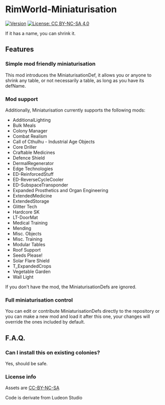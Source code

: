 # RimWorld-Miniaturisation

[![Version](https://img.shields.io/badge/Rimworld-A17-green.svg)](http://rimworldgame.com/)
[![License: CC BY-NC-SA 4.0](https://img.shields.io/badge/License-CC%20BY--NC--SA%204.0-blue.svg)](http://creativecommons.org/licenses/by-nc-sa/4.0/)

If it has a name, you can shrink it.

## Features
### Simple mod friendly miniaturisation
This mod introduces the MiniaturisationDef, it allows you or anyone to shrink any table, or not necessarily a table, as long as you have its defName.

### Mod support
Additionally, Miniaturisation currently supports the following mods:

- AdditionalLighting
- Bulk Meals
- Colony Manager
- Combat Realism
- Call of Cthulhu - Industrial Age Objects
- Core Driller
- Craftable Medicines
- Defence Shield
- DermalRegenerator
- Edge Technologies
- ED-ReinforcedStuff
- ED-ReverseCycleCooler
- ED-SubspaceTransponder
- Expanded Prosthetics and Organ Engineering
- ExtendedMedicine
- ExtendedStorage
- Glitter Tech
- Hardcore SK
- LT-DoorMat
- Medical Training
- Mending
- Misc. Objects
- Misc. Training
- Modular Tables
- Roof Support
- Seeds Please!
- Solar Flare Shield
- T_ExpandedCrops
- Vegetable Garden
- Wall Light

If you don't have the mod, the MiniaturisationDefs are ignored.

### Full miniaturisation control
You can edit or contribute MiniaturisationDefs directly to the repository or you can make a new mod and load it after this one, your changes will override the ones included by default.

## F.A.Q.
### Can I install this on existing colonies?
Yes, should be safe.
### License info
Assets are [CC-BY-NC-SA](https://creativecommons.org/licenses/by-nc-sa/4.0/)

Code is derivate from Ludeon Studio
